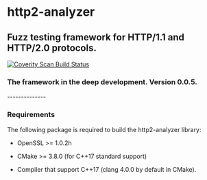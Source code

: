 # http2-analyzer
<h2>Fuzz testing framework for HTTP/1.1 and HTTP/2.0 protocols.</h2>

<a href="https://scan.coverity.com/projects/vitaliy-grigoriev-http2-analyzer">
  <img alt="Coverity Scan Build Status"
       src="https://scan.coverity.com/projects/10369/badge.svg"/>
</a>

<h3><b>The framework in the deep development.</b> Version 0.0.5.</h3>
--------------

<h3><b>Requirements</b></h3>

The following package is required to build the http2-analyzer library:

* OpenSSL >= 1.0.2h

* CMake >= 3.8.0 (for C++17 standard support)
* Compiler that support C++17 (clang 4.0.0 by default in CMake).

